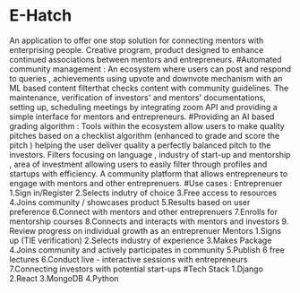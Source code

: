 # E-Hatch
An application to offer one stop solution for connecting mentors with enterprising people. Creative program, product designed to enhance continued associations between mentors and entrepreneurs.
#Automated community management : An ecosystem where users can post and respond to queries , achievements using upvote and downvote mechanism with an ML based content
filterthat checks content with community guidelines. The maintenance, verification of investors' and mentors' documentations, setting up, scheduling meetings by
integrating zoom API and providing a simple interface for mentors and entrepreneurs.
#Providing an AI based grading algorithm : Tools within the ecosystem allow users to make quality pitches based on a checklist algorithm (enhanced to grade and score the pitch ) helping the user deliver quality a perfectly balanced pitch to the investors.
Filters focusing on language , industry of start-up and mentorship , area of investment allowing users to easily filter through profiles and startups with efficiency. A community platform that allows entrepreneurs to engage with mentors and other entreprenuers.
#Use cases :
Entreprenuer
1.Sign in/Register
2.Selects indutry of choice
3.Free access to resources
4.Joins community / showcases product
5.Results based on user preference
6.Connect with mentors and other entreprenuers
7.Enrolls for mentorship courses
8.Connects and interacts with mentors and investors
9. Review progress on individual growth as an entreprenuer
Mentors
1.Signs up (TIE verification)
2.Selects industry of experience
3.Makes Package
4.Joins community and actively participates in community
5.Publish 6 free lectures
6.Conduct live - interactive sessions with entrepreneurs
7.Connecting investors with potential start-ups
#Tech Stack
1.Django
2.React
3.MongoDB
4.Python
